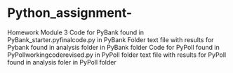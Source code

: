 # Python_assignment-
Homework Module 3
Code for PyBank found in PyBank_starter.pyfinalcode.py in PyBank Folder
text file with results for Pybank found in analysis folder in PyBank folder
Code for PyPoll found in PyPollworkingcoderevised.py in PyPoll folder
text file with results for PyPoll found in analysis foler in PyPoll folder
